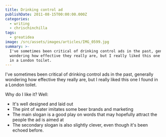 ```yaml
---
title: Drinking control ad
publishDate: 2011-08-15T00:00:00.000Z
categories:
  - writing
  - chrischinchilla
tags:
  - greatidea
image: /src/assets/images/articles/IMG_0599.jpg
summary: >-
  I've sometimes been critical of drinking control ads in the past, generally
  wondering how effective they really are, but I really liked this one I found
  in a London toilet.
---
```


I've sometimes been critical of drinking control ads in the past, generally wondering how effective they really are, but I really liked this one I found in a London toilet.

Why do I like it? Well:

- It's well designed and laid out
- The pint of water imitates some beer brands and marketing
- The main slogan is a good play on words that may hopefully attract the people the ad is aimed at
- The secondary slogan is also slightly clever, even though it's been echoed before.
